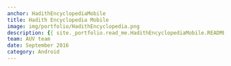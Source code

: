 ```yaml
---
anchor: HadithEncyclopediaMobile
title: Hadith Encyclopedia Mobile
image: img/portfolio/HadithEncyclopedia.png
description: {{ site._portfolio.read_me.HadithEncyclopediaMobile.README.md | markdownify }}
team: AUV team
date: September 2016
category: Android
---
```

